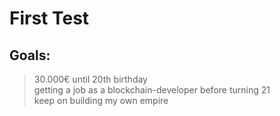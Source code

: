 # First Test

## Goals:

> 30.000€ until 20th birthday\
> getting a job as a blockchain-developer before turning 21\
> keep on building my own empire
